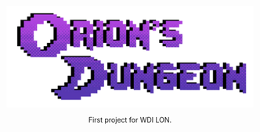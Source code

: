<p align="center">
  <a href="https://ancient-beach-50566.herokuapp.com/">
    <img alt="Orions Dungeons" src="/images/OrionsDungeon.png" width="546">
  </a>
</p>

<p align="center">
  First project for WDI LON.
</p>
